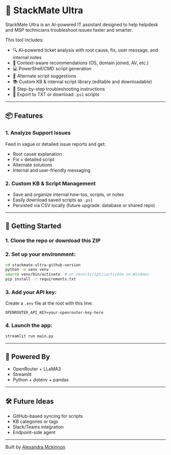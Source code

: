 
# 🧠 StackMate Ultra

StackMate Ultra is an AI-powered IT assistant designed to help helpdesk and MSP technicians troubleshoot issues faster and smarter.

This tool includes:

- 🔍 AI-powered ticket analysis with root cause, fix, user message, and internal notes
- 🧠 Context-aware recommendations (OS, domain joined, AV, etc.)
- 💻 PowerShell/CMD script generation
- 🔄 Alternate script suggestions
- 📚 Custom KB & internal script library (editable and downloadable)
- 🧾 Step-by-step troubleshooting instructions
- 📄 Export to TXT or download `.ps1` scripts

---

## 📦 Features

### 1. **Analyze Support Issues**
Feed in vague or detailed issue reports and get:
- Root cause explanation
- Fix + detailed script
- Alternate solutions
- Internal and user-friendly messaging

### 2. **Custom KB & Script Management**
- Save and organize internal how-tos, scripts, or notes
- Easily download saved scripts as `.ps1`
- Persisted via CSV locally (future upgrade: database or shared repo)

---

## 🚀 Getting Started

### 1. Clone the repo or download this ZIP

### 2. Set up your environment:

```bash
cd stackmate-ultra-github-version
python -m venv venv
source venv/bin/activate  # or venv\Scripts\activate on Windows
pip install -r requirements.txt
```

### 3. Add your API key:
Create a `.env` file at the root with this line:

```env
OPENROUTER_API_KEY=your-openrouter-key-here
```

### 4. Launch the app:

```bash
streamlit run main.py
```

---

## 🧠 Powered By
- OpenRouter + LLaMA3
- Streamlit
- Python + dotenv + pandas

---

## 🛠 Future Ideas
- GitHub-based syncing for scripts
- KB categories or tags
- Slack/Teams integration
- Endpoint-side agent

---

Built by [Alexandra Mckinnon](https://github.com/alexandrafaith2)
